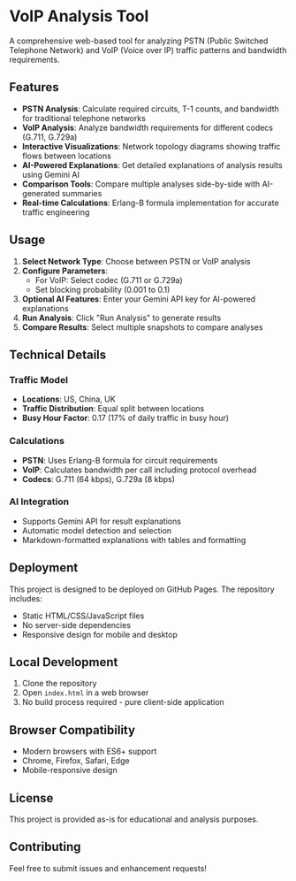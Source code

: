 # VoIP Analysis Tool

A comprehensive web-based tool for analyzing PSTN (Public Switched Telephone Network) and VoIP (Voice over IP) traffic patterns and bandwidth requirements.

## Features

- **PSTN Analysis**: Calculate required circuits, T-1 counts, and bandwidth for traditional telephone networks
- **VoIP Analysis**: Analyze bandwidth requirements for different codecs (G.711, G.729a)
- **Interactive Visualizations**: Network topology diagrams showing traffic flows between locations
- **AI-Powered Explanations**: Get detailed explanations of analysis results using Gemini AI
- **Comparison Tools**: Compare multiple analyses side-by-side with AI-generated summaries
- **Real-time Calculations**: Erlang-B formula implementation for accurate traffic engineering

## Usage

1. **Select Network Type**: Choose between PSTN or VoIP analysis
2. **Configure Parameters**:
   - For VoIP: Select codec (G.711 or G.729a)
   - Set blocking probability (0.001 to 0.1)
3. **Optional AI Features**: Enter your Gemini API key for AI-powered explanations
4. **Run Analysis**: Click "Run Analysis" to generate results
5. **Compare Results**: Select multiple snapshots to compare analyses

## Technical Details

### Traffic Model
- **Locations**: US, China, UK
- **Traffic Distribution**: Equal split between locations
- **Busy Hour Factor**: 0.17 (17% of daily traffic in busy hour)

### Calculations
- **PSTN**: Uses Erlang-B formula for circuit requirements
- **VoIP**: Calculates bandwidth per call including protocol overhead
- **Codecs**: G.711 (64 kbps), G.729a (8 kbps)

### AI Integration
- Supports Gemini API for result explanations
- Automatic model detection and selection
- Markdown-formatted explanations with tables and formatting

## Deployment

This project is designed to be deployed on GitHub Pages. The repository includes:

- Static HTML/CSS/JavaScript files
- No server-side dependencies
- Responsive design for mobile and desktop

## Local Development

1. Clone the repository
2. Open `index.html` in a web browser
3. No build process required - pure client-side application

## Browser Compatibility

- Modern browsers with ES6+ support
- Chrome, Firefox, Safari, Edge
- Mobile-responsive design

## License

This project is provided as-is for educational and analysis purposes.

## Contributing

Feel free to submit issues and enhancement requests! 
